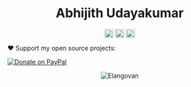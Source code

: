 <p align="center"> <h1 align="center"> Abhijith Udayakumar </h1> </p>
<p align="center">
<a href="https://github.com/Abhijith14" target="_blank"><img align="center" src="https://cdn.jsdelivr.net/npm/simple-icons@3.0.1/icons/github.svg" alt="Abhijith Udayakumar" height="20" width="20" /></a>
<a href="https://twitter.com/AbhijithUdayak1" target="_blank"><img align="center" src="https://cdn.jsdelivr.net/npm/simple-icons@3.0.1/icons/twitter.svg" alt="Abhijith Udayakumar" height="20" width="20" /></a>
<a href="https://createwithbuddy.tech" target="_blank"><img align="center" src="https://cdn.jsdelivr.net/npm/simple-icons@3.0.1/icons/blogger.svg" alt="Abhijith Udayakumar" height="20" width="20" /></a>
</p>

❤️ Support my open source projects:

[![Donate on PayPal](https://img.shields.io/badge/--paypal?label=PayPal&logo=PayPal&style=social)](https://www.paypal.me/abhijith14)


<p align="center">
	<img src=https://github-readme-stats.vercel.app/api?username=Abhijith14&show_icons=true alt=Elangovan />
</p>
